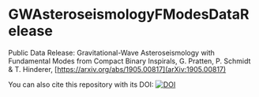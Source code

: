 # GWAsteroseismologyFModesDataRelease
Public Data Release: Gravitational-Wave Asteroseismology with Fundamental Modes from Compact Binary Inspirals, G. Pratten, P. Schmidt & T. Hinderer, [https://arxiv.org/abs/1905.00817](arXiv:1905.00817)

You can also cite this repository with its DOI: [![DOI](https://zenodo.org/badge/DOI/10.5281/zenodo.3634863.svg)](https://doi.org/10.5281/zenodo.3634863)






